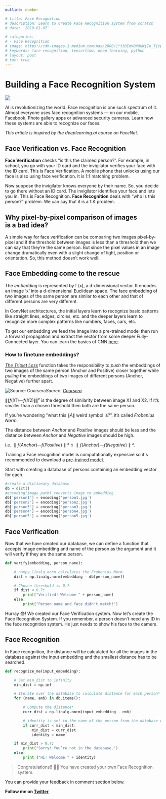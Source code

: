 ```yaml
---
outline: number

# title: Face Recognition
# description: Learn to create Face Recognition system from scratch
# date: '2019-01-07'

# categories:
# - Face Recognition
# image: https://cdn-images-1.medium.com/max/2000/1*t3DEmVOWOuWjIo_TjcpxNQ.gif
# keywords: face recognition, tensorflow, deep learning, python
# layout: post
# toc: true
---
```

# Building a Face Recognition System

![](https://cdn.pixabay.com/photo/2021/01/24/23/13/man-5946820_1280.jpg)


AI is revolutionizing the world. Face recognition is one such spectrum of it. Almost everyone uses face recognition systems — on our mobile, Facebook, Photo gallery apps or advanced security cameras. Learn how these systems are able to recognize our faces.


*This article is inspired by the deeplearning.ai course on FaceNet.*


## Face Verification vs. Face Recognition

**Face Verification** checks “is this the claimed person?”. For example, in school, you go with your ID card and the invigilator verifies your face with the ID card. This is Face Verification. A mobile phone that unlocks using our face is also using face verification. It is 1:1 matching problem.

Now suppose the invigilator knows everyone by their name. So, you decide to go there without an ID card. The invigilator identifies your face and lets you in. This is Face Recognition. **Face Recognition** deals with “who is this person?” problem. We can say that it is a 1:K problem.

## Why pixel-by-pixel comparison of images is a bad idea?

A simple way for face verification can be comparing two images pixel-by-pixel and if the threshold between images is less than a threshold then we can say that they’re the same person. But since the pixel values in an image change dramatically even with a slight change of light, position or orientation. So, this method doesn’t work well.

## Face Embedding come to the rescue

The *embedding* is represented by f (x), a d-dimensional vector. It encodes an image ‘x’ into a d-dimensional Euclidean space. The face embedding of two images of the same person are similar to each other and that of different persons are very different.

In ConvNet architectures, the initial layers learn to recognize basic patterns like straight lines, edges, circles, etc. and the deeper layers learn to recognize more complex patterns like numbers, faces, cars, etc.

To get our embedding we feed the image into a pre-trained model then run a forward propagation and extract the vector from some deeper Fully-Connected layer. You can learn the basics of CNN [here](https://medium.com/@aniketmaurya/not-just-introduction-to-convolutional-neural-networks-part-2-a7ac2723e30d).

### How to finetune embeddings?

*[The Triplet Loss](https://en.wikipedia.org/wiki/Triplet_loss)* function takes the responsibility to *push* the embeddings of two images of the same person (Anchor and Positive) closer together while *pulling* the embeddings of two images of different persons (Anchor, Negative) further apart.

![Source: [Coursera](http://deeplearning.ai)](https://cdn-images-1.medium.com/max/3840/1*CKnxCH4SNOnTqctwX-ViKQ.png)*Source: [Coursera](http://deeplearning.ai)*


$\|\|f(X1) — f(X2)\|\|²$ is the degree of similarity between image X1 and X2. If it’s smaller than a chosen threshold then both are the same person.

If you’re wondering “what this $\|A\|$ weird symbol is?”, it’s called *Frobenius Norm*.

The distance between *Anchor* and *Positive* images should be less and the distance between *Anchor* and *Negative* images should be high.

i.e. $∥f(Anchor) — f(Positive)∥² ≤ ∥f(Anchor) — f(Negative)∥²$.


Training a Face recognition model is computationally expensive so it's recommended to download a [pre-trained model](https://github.com/iwantooxxoox/Keras-OpenFace).

Start with creating a database of persons containing an embedding vector for each.

```python
#create a dictionary database
db = dict()
#encoding(image_path) converts image to embedding
db['person1'] = encoding('person1.jpg')
db['person2'] = encoding('person2.jpg')
db['person3'] = encoding('person3.jpg')
db['person4'] = encoding('person4.jpg')
db['person5'] = encoding('person5.jpg')
```

## Face Verification
Now that we have created our database, we can define a function that accepts image embedding and name of the person as the argument and it will verify if they are the same person.
```py
def verify(embedding, person_name):

    # numpy.linalg.norm calculates the Frobenius Norm
    dist = np.linalg.norm(embedding - db[person_name])

    # Chosen threshold is 0.7
    if dist < 0.7:
        print("Verified! Welcome " + person_name)
    else:
        print("Person name and face didn't match!")
```
Hurray 😎! We created our Face Verification system. Now let’s create the Face Recognition System. If you remember, a person doesn’t need any ID in the face recognition system. He just needs to show his face to the camera.

## Face Recognition

In Face recognition, the distance will be calculated for all the images in the database against the input embedding and the smallest distance has to be searched.

```py
def recognize_me(input_embedding):

    # Set min_dist to infinity
    min_dist = np.inf

    # Iterate over the database to calculate distance for each person*
    for (name, emb) in db.items():

        # Compute the distance*
        curr_dist = np.linalg.norm(input_embedding - emb)

        # identity is set to the name of the person from the database whose distance is smallest against the input encoding
        if curr_dist < min_dist:
            min_dist = curr_dist
            identity = name

    if min_dist > 0.7:
        print("Sorry! You’re not in the database.")
    else:
        print ("Hi! Welcome " + identity)
```

> Congratulations!! 👏👏 You have created your own Face Recognition system.

You can provide your feedback in comment section below.

**Follow me on [Twitter](https://twitter.com/aniketmaurya)**
